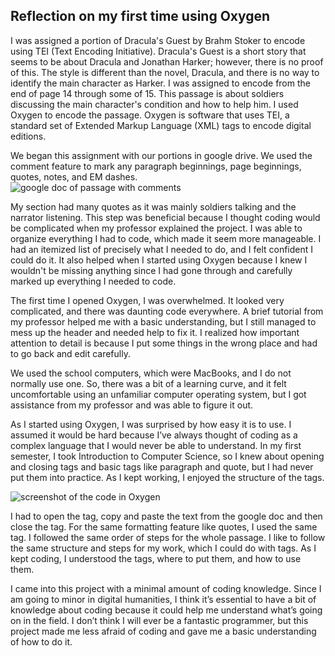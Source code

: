 ## Reflection on my first time using Oxygen

  I was assigned a portion of Dracula's Guest by Brahm Stoker to encode using TEI (Text Encoding Initiative). Dracula's Guest is a short story that seems to be about Dracula and Jonathan Harker; however, there is no proof of this. The style is different than the novel, Dracula, and there is no way to identify the main character as Harker. I was assigned to encode from the end of page 14 through some of 15. This passage is about soldiers discussing the main character's condition and how to help him. I used Oxygen to encode the passage. Oxygen is software that uses TEI, a standard set of Extended Markup Language (XML) tags to encode digital editions.
  
 We began this assignment with our portions in google drive. We used the comment feature to mark any paragraph beginnings, page beginnings, quotes, notes, and EM dashes.        
  ![google doc of passage with comments](https://Rebecca-S1.github.io/Rebecca-S/images/googledoc.jpg) 
  
My section had many quotes as it was mainly soldiers talking and the narrator listening. This step was beneficial because I thought coding would be complicated when my professor explained the project. I was able to organize everything I had to code, which made it seem more manageable. I had an itemized list of precisely what I needed to do, and I felt confident I could do it. It also helped when I started using Oxygen because I knew I wouldn't be missing anything since I had gone through and carefully marked up everything I needed to code.

  The first time I opened Oxygen, I was overwhelmed. It looked very complicated, and there was daunting code everywhere. A brief tutorial from my professor helped me with a basic understanding, but I still managed to mess up the header and needed help to fix it. I realized how important attention to detail is because I put some things in the wrong place and had to go back and edit carefully.

  We used the school computers, which were MacBooks, and I do not normally use one. So, there was a bit of a learning curve, and it felt uncomfortable using an unfamiliar computer operating system, but I got assistance from my professor and was able to figure it out.

  As I started using Oxygen, I was surprised by how easy it is to use. I assumed it would be hard because I’ve always thought of coding as a complex language that I would never be able to understand. In my first semester, I took Introduction to Computer Science, so I knew about opening and closing tags and basic tags like paragraph and quote, but I had never put them into practice. As I kept working, I enjoyed the structure of the tags.
  
 ![screenshot of the code in Oxygen](https://Rebecca-S1.github.io/Rebecca-S/images/Oxygen.png) 
 
  I had to open the tag, copy and paste the text from the google doc and then close the tag. For the same formatting feature like quotes, I used the same tag. I followed the same order of steps for the whole passage. I like to follow the same structure and steps for my work, which I could do with tags. As I kept coding, I understood the tags, where to put them, and how to use them.
  
  I came into this project with a minimal amount of coding knowledge. Since I am going to minor in digital humanities, I think it’s essential to have a bit of knowledge about coding because it could help me understand what’s going on in the field. I don’t think I will ever be a fantastic programmer, but this project made me less afraid of coding and gave me a basic understanding of  how to do it.
